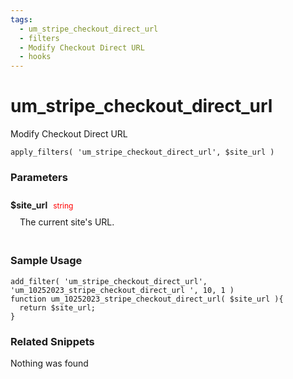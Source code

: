 ```yaml
---
tags: 
  - um_stripe_checkout_direct_url
  - filters
  - Modify Checkout Direct URL
  - hooks
---
```

# um\_stripe\_checkout\_direct\_url
Modify Checkout Direct URL
<Badge text="Since 1.0.0" vertical="middle" />
``` php:no-line-numbers
apply_filters( 'um_stripe_checkout_direct_url', $site_url )
```
<div class='hook-sep'></div>

### Parameters

<div style='padding: 10px 0px 10px;'>
<strong>$site_url</strong> <span style='color:red;font-size:12px;padding: 0px 5px 0px 5px' >string</span>
<div style="margin-left:10px;padding: 10px 5px">The current site's URL.</div>
</div>
<div class='hook-sep'></div>



### Sample Usage

``` php:no-line-numbers
add_filter( 'um_stripe_checkout_direct_url', 'um_10252023_stripe_checkout_direct_url ', 10, 1 )
function um_10252023_stripe_checkout_direct_url( $site_url ){
  return $site_url;
}
```
<div class='hook-sep'></div>



### Related Snippets

Nothing was found

